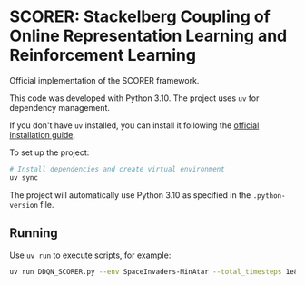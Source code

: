 # SCORER: Stackelberg Coupling of Online Representation  Learning and Reinforcement Learning
Official implementation of the SCORER framework.

This code was developed with Python 3.10. The project uses `uv` for dependency management.

If you don't have `uv` installed, you can install it following the [official installation guide](https://docs.astral.sh/uv/getting-started/installation/).

To set up the project:
```bash
# Install dependencies and create virtual environment
uv sync
```

The project will automatically use Python 3.10 as specified in the `.python-version` file.

## Running

Use `uv run` to execute scripts, for example:

```bash
uv run DDQN_SCORER.py --env SpaceInvaders-MinAtar --total_timesteps 1e8 --use_td_variance --seed 10 --num_seeds 30
```
